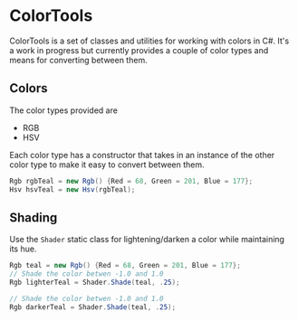 # ColorTools
ColorTools is a set of classes and utilities for working with colors in C#. It's a work in progress but currently provides a couple of color types and means for converting between them.

## Colors
The color types provided are

- RGB
- HSV

Each color type has a constructor that takes in an instance of the other color type to make it easy to convert between them.

```C#
Rgb rgbTeal = new Rgb() {Red = 68, Green = 201, Blue = 177};
Hsv hsvTeal = new Hsv(rgbTeal);
```

## Shading
Use the `Shader` static class for lightening/darken a color while maintaining its hue.

```C#
Rgb teal = new Rgb() {Red = 68, Green = 201, Blue = 177};
// Shade the color betwen -1.0 and 1.0
Rgb lighterTeal = Shader.Shade(teal, .25);

// Shade the color betwen -1.0 and 1.0
Rgb darkerTeal = Shader.Shade(teal, .25);
```
